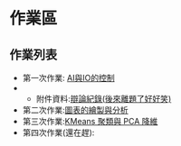 # 作業區

## 作業列表
- 第一次作業: [AI與IO的控制](https://github.com/jaunty0216/ForSophomoreCourse/blob/main/%E7%AC%AC%E5%9B%9B%E9%80%B1_%E9%82%8F%E8%BC%AF%E6%A2%9D%E4%BB%B6%E6%8E%A7%E5%88%B6AI_%E5%92%96%E5%93%A9%E9%A3%AF%E6%8B%8C%E8%88%87%E4%B8%8D%E6%8B%8C%E7%9A%84%E7%B5%82%E6%A5%B5%E8%BE%AF%E8%AB%96%E8%B3%BD.ipynb)
- - 附件資料:[辯論紀錄(後來離題了好好笑)](https://docs.google.com/spreadsheets/d/161euJffjihgIKrZRsuhH6uJum3igq4cJ5kyqXmPup2Q/edit?usp=sharing)
- 第二次作業:[圖表的繪製與分析](https://colab.research.google.com/github/jaunty0216/ForSophomoreCourse/blob/main/%E7%AC%AC%E5%85%AD%E9%80%B1_%E8%AE%93%E6%88%91%E5%BA%B7%E5%BA%B7%E5%B0%BC%E5%80%91%E8%B2%B7%E4%BA%86%E7%94%9A%E9%BA%BC%E5%91%A2~.ipynb)
- 第三次作業:[KMeans 聚類與 PCA 降維](https://colab.research.google.com/drive/1WtrO9DCnGV_V80m36Pw5MJ6t-T9zk0j5?usp=sharing) 
- 第四次作業(還在趕):
